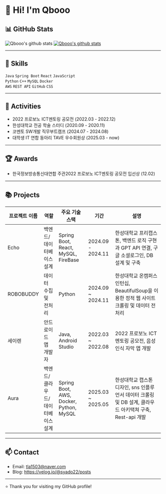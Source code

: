 # 👋 Hi! I'm Qbooo

## 📊 GitHub Stats
![Qbooo's github stats](https://github-readme-stats.vercel.app/api?username=Qbooo&show_icons=true)
[![Qbooo's github stats](https://github-readme-stats.vercel.app/api/top-langs/?username=Qbooo&show_icons=true&hide_border=true&title_color=004386&icon_color=004386&layout=compact)](https://github.com/Qbooo)

---

## 💪 Skills
`Java` `Spring Boot` `React` `JavaScript`  
`Python` `C++` `MySQL` `Docker`  
`AWS` `REST API` `GitHub` `CSS`  

---

## 🎒 Activities
- 2022 프로보노 ICT멘토링 공모전 (2022.03 - 2022.12)  
- 한성대학교 전공 학술 스터디 (2020.09 - 2020.11)  
- 코멘토 SW개발 직무부트캠프 (2024.07 - 2024.08)
- 대학생 IT 연합 동아리 TAVE 우수회원상 (2025.03 - now)
  

---

## 🏆 Awards
- 한국정보방송통신대연합 주관2022 프로보노 ICT멘토링 공모전 입선상 (12.02)   

---

## 📚 Projects

| 프로젝트 이름 | 역할 | 주요 기술 스택 | 기간 | 설명 |
|---------------|------|----------------|------|------|
| Echo | 백엔드/데이터베이스 설계 | Spring Boot, React, MySQL, FireBase | 2024.09 - 2024.11 | 한성대학교 프리캡스톤, 백엔드 로직 구현과 GPT API 연결, 구글 소셜로그인, DB 설계 및 구축 |
| ROBOBUDDY | 데이터 수집 및 전처리 | Python | 2024.09 ~ 2024.11 | 한성대학교 온캠퍼스 인턴십, BeautifulSoup을 이용한 정적 웹 사이트 크롤링 및 데이터 전처리 |
| 세이렌 | 안드로이드 앱 개발자 | Java, Android Studio | 2022.03 ~ 2022.08 | 2022 프로보노 ICT멘토링 공모전, 음성 인식 자막 앱 개발 |
| Aura | 백엔드/클라우드/데이터베이스 설계 | Spring Boot, AWS, Docker, Python, MySQL | 2025.03 ~ 2025.05 | 한성대학교 캡스톤 디자인, sns 인플루언서 데이터 크롤링 및 DB 설계, 클라우드 아키택쳐 구축, Rest-api 개발 |

---

## 📫 Contact
- Email: tla1503@naver.com 
- Blog: https://velog.io/@syado22/posts

---

⭐️ Thank you for visiting my GitHub profile!
